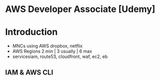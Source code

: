 # AWS Developer Associate [Udemy]

# Introduction
- MNCs using AWS dropbox, netflix
- AWS Regions 2 min | 3 usually | 6 max
- servicesiam, route53, cloudfront, waf, ec2, eb

## IAM & AWS CLI
